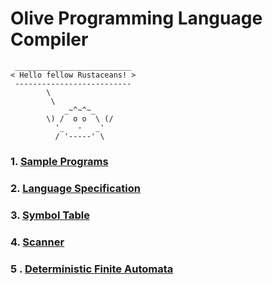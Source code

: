 # Olive Programming Language Compiler

```
 __________________________
< Hello fellow Rustaceans! >
 --------------------------
        \
         \
            _~^~^~_
        \) /  o o  \ (/
          '_   -   _'
          / '-----' \
```

### 1. [Sample Programs](1)

### 2. [Language Specification](2)

### 3. [Symbol Table](3)

### 4. [Scanner](4)

### 5 . [Deterministic Finite Automata](5)
